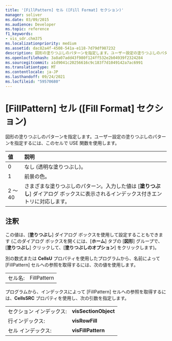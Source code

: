 ```yaml
---
title: '[FillPattern] セル ([Fill Format] セクション)'
manager: soliver
ms.date: 03/09/2015
ms.audience: Developer
ms.topic: reference
f1_keywords:
- vis_sdr.chm375
ms.localizationpriority: medium
ms.assetid: dac82a4f-4508-541a-e118-7d79df987232
description: 図形の塗りつぶしのパターンを指定します。ユーザー設定の塗りつぶしのパターンを指定するには、このセルで USE 関数を使用します。
ms.openlocfilehash: 3a8a07add43f980f124ff532e2b04939f2324284
ms.sourcegitcommit: a1d9041c20256616c9c183f7d1049142a7ac6991
ms.translationtype: MT
ms.contentlocale: ja-JP
ms.lasthandoff: 09/24/2021
ms.locfileid: "59570680"
---
```

# <a name="fillpattern-cell-fill-format-section"></a>[FillPattern] セル ([Fill Format] セクション)

図形の塗りつぶしのパターンを指定します。ユーザー設定の塗りつぶしのパターンを指定するには、このセルで USE 関数を使用します。
  
|**値**|**説明**|
|:-----|:-----|
|0  <br/> |なし (透明な塗りつぶし)。  <br/> |
|1  <br/> |前景の色。  <br/> |
|2 ～ 40  <br/> |さまざまな塗りつぶしのパターン。入力した値は [**塗りつぶし**] ダイアログ ボックスに表示されるインデックス付きエントリに対応します。  <br/> |
   
## <a name="remarks"></a>注釈

この値は、[**塗りつぶし**] ダイアログ ボックスを使用して設定することもできます (このダイアログ ボックスを開くには、[**ホーム**] タブの [**図形**] グループで、[**塗りつぶし**] クリックして、[**塗りつぶしのオプション**] をクリックします)。
  
別の数式または **CellsU** プロパティを使用したプログラムから、名前によって [FillPattern] セルへの参照を取得するには、次の値を使用します。 
  
|||
|:-----|:-----|
|セル名:  <br/> |FillPattern  <br/> |
   
プログラムから、インデックスによって [FillPattern] セルへの参照を取得するには、**CellsSRC** プロパティを使用し、次の引数を指定します。 
  
|||
|:-----|:-----|
|セクション インデックス:  <br/> |**visSectionObject** <br/> |
|行インデックス:  <br/> |**visRowFill** <br/> |
|セル インデックス:  <br/> |**visFillPattern** <br/> |
   

